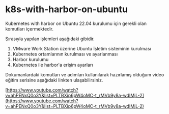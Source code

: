 # k8s-with-harbor-on-ubuntu

Kubernetes with harbor on Ubuntu 22.04 kurulumu için gerekli olan komutları içermektedir.

Sırasıyla yapılan işlemleri aşağıdaki gibidir.

1. VMware Work Station üzerine Ubuntu İşletim sisteminin kurulması
2. Kubernetes ortamlarının kurulması ve ayarlanması
3. Harbor kurulumu
4. Kubernetes ile harbor'a erişim ayarları
   


Dokumanlardaki komutları ve adımları kullanılarak hazırlamış olduğum video eğitim serisine aşağıdaki linkten ulaşabilirsiniz.

[https://www.youtube.com/watch?v=ahPENxQ0o3Y&list=PLTBXip6pW4oMC-t_rMVb9y8a-wdIMjL-2](https://www.youtube.com/watch?v=ahPENxQ0o3Y&list=PLTBXip6pW4oMC-t_rMVb9y8a-wdIMjL-2)

